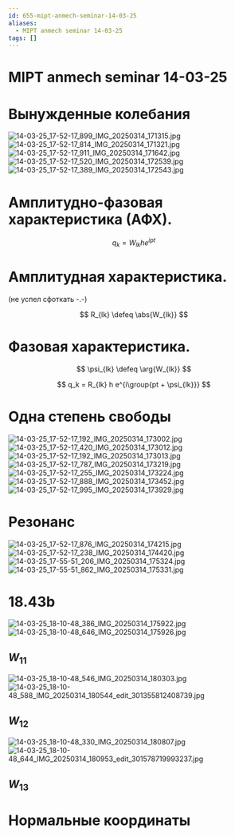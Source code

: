 ```yaml
---
id: 655-mipt-anmech-seminar-14-03-25
aliases:
  - MIPT anmech seminar 14-03-25
tags: []
---
```


# MIPT anmech seminar 14-03-25

# Вынужденные колебания

![14-03-25_17-52-17_899_IMG_20250314_171315.jpg](assets/imgs/14-03-25_17-52-17_899_IMG_20250314_171315.jpg)
![14-03-25_17-52-17_814_IMG_20250314_171321.jpg](assets/imgs/14-03-25_17-52-17_814_IMG_20250314_171321.jpg)
![14-03-25_17-52-17_911_IMG_20250314_171642.jpg](assets/imgs/14-03-25_17-52-17_911_IMG_20250314_171642.jpg)
![14-03-25_17-52-17_520_IMG_20250314_172539.jpg](assets/imgs/14-03-25_17-52-17_520_IMG_20250314_172539.jpg)
![14-03-25_17-52-17_389_IMG_20250314_172543.jpg](assets/imgs/14-03-25_17-52-17_389_IMG_20250314_172543.jpg)

# Амплитудно-фазовая характеристика (АФХ).

$$
q_k = W_{lk} h e^{ipt}
$$

# Амплитудная характеристика.

(не успел сфоткать -.-)

$$
R_{lk} \defeq \abs{W_{lk}}
$$

# Фазовая характеристика.

$$
\psi_{lk} \defeq \arg{W_{lk}}
$$

$$
q_k = R_{lk} h e^{i\group{pt + \psi_{lk}}}
$$

# Одна степень свободы

![14-03-25_17-52-17_192_IMG_20250314_173002.jpg](assets/imgs/14-03-25_17-52-17_192_IMG_20250314_173002.jpg)
![14-03-25_17-52-17_420_IMG_20250314_173012.jpg](assets/imgs/14-03-25_17-52-17_420_IMG_20250314_173012.jpg)
![14-03-25_17-52-17_192_IMG_20250314_173013.jpg](assets/imgs/14-03-25_17-52-17_192_IMG_20250314_173013.jpg)
![14-03-25_17-52-17_787_IMG_20250314_173219.jpg](assets/imgs/14-03-25_17-52-17_787_IMG_20250314_173219.jpg)
![14-03-25_17-52-17_255_IMG_20250314_173224.jpg](assets/imgs/14-03-25_17-52-17_255_IMG_20250314_173224.jpg)
![14-03-25_17-52-17_888_IMG_20250314_173452.jpg](assets/imgs/14-03-25_17-52-17_888_IMG_20250314_173452.jpg)
![14-03-25_17-52-17_995_IMG_20250314_173929.jpg](assets/imgs/14-03-25_17-52-17_995_IMG_20250314_173929.jpg)

# Резонанс

![14-03-25_17-52-17_876_IMG_20250314_174215.jpg](assets/imgs/14-03-25_17-52-17_876_IMG_20250314_174215.jpg)
![14-03-25_17-52-17_238_IMG_20250314_174420.jpg](assets/imgs/14-03-25_17-52-17_238_IMG_20250314_174420.jpg)
![14-03-25_17-55-51_206_IMG_20250314_175324.jpg](assets/imgs/14-03-25_17-55-51_206_IMG_20250314_175324.jpg)
![14-03-25_17-55-51_862_IMG_20250314_175331.jpg](assets/imgs/14-03-25_17-55-51_862_IMG_20250314_175331.jpg)

# 18.43b

![14-03-25_18-10-48_386_IMG_20250314_175922.jpg](assets/imgs/14-03-25_18-10-48_386_IMG_20250314_175922.jpg)
![14-03-25_18-10-48_646_IMG_20250314_175926.jpg](assets/imgs/14-03-25_18-10-48_646_IMG_20250314_175926.jpg)

## $W_{11}$

![14-03-25_18-10-48_546_IMG_20250314_180303.jpg](assets/imgs/14-03-25_18-10-48_546_IMG_20250314_180303.jpg)
![14-03-25_18-10-48_588_IMG_20250314_180544_edit_301355812408739.jpg](assets/imgs/14-03-25_18-10-48_588_IMG_20250314_180544_edit_301355812408739.jpg)

## $W_{12}$

![14-03-25_18-10-48_330_IMG_20250314_180807.jpg](assets/imgs/14-03-25_18-10-48_330_IMG_20250314_180807.jpg)
![14-03-25_18-10-48_644_IMG_20250314_180953_edit_301578719993237.jpg](assets/imgs/14-03-25_18-10-48_644_IMG_20250314_180953_edit_301578719993237.jpg)

## $W_{13}$

# Нормальные координаты
